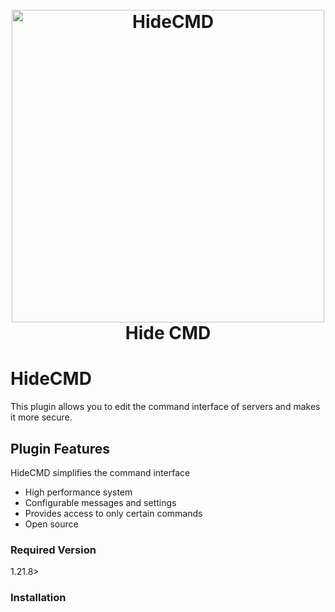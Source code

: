
<h1 align="center">
  <br>
  <a href="http://discord.gg/stmproject"><img src="https://cdn.discordapp.com/attachments/730505789655089183/1428416295992430613/hidecmd.png?ex=68f26bd7&is=68f11a57&hm=9377486f7f248dc7f4251f23221d7534ea5491053999c824d766cb26524ddb99" alt="HideCMD" width="500"></a>
  <br>
  Hide CMD
  <br>
</h1>

# HideCMD 

This plugin allows you to edit the command interface of servers and makes it more secure.

## Plugin Features

HideCMD simplifies the command interface
* High performance system
* Configurable messages and settings
* Provides access to only certain commands
* Open source

### Required Version

1.21.8>

### Installation
